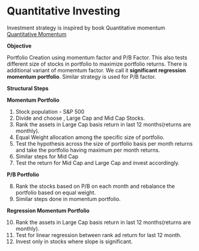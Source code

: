 # Quantitative Investing

Investment strategy is inspired by book Quantitative momentum [Quantitative Momentum](https://www.amazon.com/Quantitative-Momentum-Practitioners-Momentum-Based-Selection/dp/111923719X/ref=sr_1_1?ie=UTF8&qid=1478201274&sr=8-1&keywords=quantitative+momentum)

**Objective**

Portfolio Creation using momentum factor and P/B Factor. This also tests different size of stocks in portfolio to maximize portfolio returns. There is additional variant of momemtum factor. We call it **significant regression momentum portfolio**. Similar strategy is used for P/B factor.

**Structural Steps**

**Momentum Portfolio**

1. Stock population - S&P 500
2. Divide and choose , Large Cap and Mid Cap Stocks.
3. Rank the assets in Large Cap basis return in last 12 months(returns are monthly).
4. Equal Weight allocation among the specific size of portfolio.
5. Test the hypothesis across the size of portfolio basis per month returns and take the portfolio having maximum per month returns.
6. Similar steps for Mid Cap
7. Test the return for Mid Cap and Large Cap and invest accordingly.

**P/B Portfolio**


8. Rank the stocks based on P/B on each month and rebalance the portfolio based on equal weight.
9. Similar steps done in momentum portfolio.

**Regression Momentum Portfolio**

10. Rank the assets in Large Cap basis return in last 12 months(returns are monthly).
11. Test for linear regression between rank ad return for last 12 month.
12. Invest only in stocks where slope is significant.








